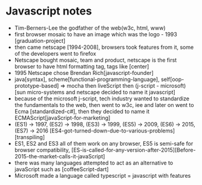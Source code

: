 # Javascript notes

- Tim-Berners-Lee the godfather of the web(w3c, html, www)
- first browser mosaic to have an image which was the logo - 1993 [graduation-project]
- then came netscape [1994-2008], browsers took features from it, some of the developers went to firefox
- Netscape bought mosaic, team and product, netscape is the first browser to have html formatting tag, tags like [center]
- 1995 Netscape chose Brendan Rich[javascript-founder]
- java[syntax], scheme[functional-programming-language], self[oop-prototype-based] => mocha then liveScript then (j-script - microsoft) [sun micro-systems and netscape decided to name it javascript]
- because of the microsoft j-script, tech industry wanted to standardize the fundamentals to the web, then went to w3c, iee and later on went to Ecma [standardized-c#], then they decided to name it ECMAScript[javaScript-for-marketing]
- (ES1) -> 1997, (ES2) -> 1998, (ES3) -> 1999, (ES5) -> 2009, (ES6) -> 2015,  (ES7) -> 2016 [ES4-got-turned-down-due-to-various-problems][transpiling]
- ES1, ES2 and ES3 all of them work on any browser, ES5 is semi-safe for browser compatibility, [ES-is-called-for-any-version-after-2015][Before-2015-the-market-calls-it-javaScript]
- there was many languages attempted to act as an alternative to javaScript such as [coffeeScript-dart]
- Microsoft made a language called typescript = javascript with features
